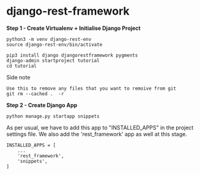 # django-rest-framework

__Step 1 - Create Virtualenv + Initialise Django Project__
```
python3 -m venv django-rest-env
source django-rest-env/bin/activate

pip3 install django djangorestframework pygments
django-admin startproject tutorial
cd tutorial
```

Side note
```
Use this to remove any files that you want to remoive from git 
git rm --cached .  -r 
```

__Step 2 - Create Django App__

```
python manage.py startapp snippets
```
As per usual, we have to add this app to "INSTALLED_APPS" in the project settings file. We also add the 'rest_framework' app as well at this stage. 

```
INSTALLED_APPS = [
    ...
    'rest_framework',
    'snippets',
]
```